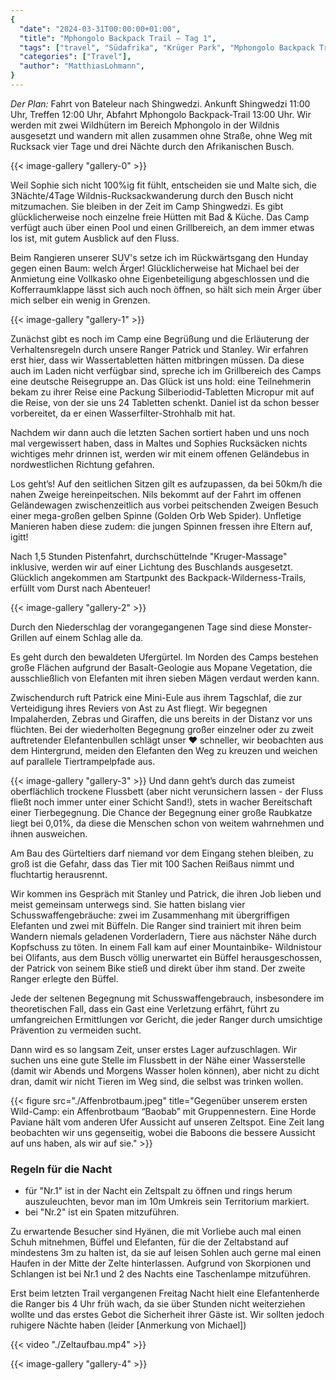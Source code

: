 ```yaml
---
{
  "date": "2024-03-31T00:00:00+01:00",
  "title": "Mphongolo Backpack Trail – Tag 1",
  "tags": ["travel", "Südafrika", "Krüger Park", "Mphongolo Backpack Trail"],
  "categories": ["Travel"],
  "author": "MatthiasLohmann",
}
---
```


_Der Plan:_ Fahrt von Bateleur nach Shingwedzi. Ankunft Shingwedzi 11:00 Uhr,
Treffen 12:00 Uhr, Abfahrt Mphongolo Backpack-Trail 13:00 Uhr. Wir werden mit
zwei Wildhütern im Bereich Mphongolo in der Wildnis ausgesetzt und wandern mit
allen zusammen ohne Straße, ohne Weg mit Rucksack vier Tage und drei Nächte
durch den Afrikanischen Busch.

{{< image-gallery "gallery-0" >}}

Weil Sophie sich nicht 100%ig fit fühlt, entscheiden sie und Malte sich, die
3Nächte/4Tage Wildnis-Rucksackwanderung durch den Busch nicht mitzumachen. Sie
bleiben in der Zeit im Camp Shingwedzi. Es gibt glücklicherweise noch einzelne
freie Hütten mit Bad & Küche. Das Camp verfügt auch über einen Pool und einen
Grillbereich, an dem immer etwas los ist, mit gutem Ausblick auf den Fluss.

Beim Rangieren unserer SUV's setze ich im Rückwärtsgang den Hunday gegen
einen Baum: welch Ärger! Glücklicherweise hat Michael bei der Anmietung eine
Vollkasko ohne Eigenbeteiligung abgeschlossen und die Kofferraumklappe lässt
sich auch noch öffnen, so hält sich mein Ärger über mich selber ein wenig in
Grenzen.

{{< image-gallery "gallery-1" >}}

Zunächst gibt es noch im Camp eine Begrüßung und die Erläuterung der
Verhaltensregeln durch unsere Ranger Patrick und Stanley. Wir erfahren erst
hier, dass wir Wassertabletten hätten mitbringen müssen. Da diese auch im Laden
nicht verfügbar sind, spreche ich im Grillbereich des Camps eine deutsche
Reisegruppe an. Das Glück ist uns hold: eine Teilnehmerin bekam zu ihrer Reise
eine Packung Silberiodid-Tabletten Micropur mit auf die Reise, von der sie uns
24 Tabletten schenkt. Daniel ist da schon besser vorbereitet, da er einen
Wasserfilter-Strohhalb mit hat.

Nachdem wir dann auch die letzten Sachen sortiert haben und uns noch mal
vergewissert haben, dass in Maltes und Sophies Rucksäcken nichts wichtiges mehr
drinnen ist, werden wir mit einem offenen Geländebus in nordwestlichen Richtung
gefahren.

Los geht’s! Auf den seitlichen Sitzen gilt es aufzupassen, da bei 50km/h die
nahen Zweige hereinpeitschen. Nils bekommt auf der Fahrt im offenen
Geländewagen zwischenzeitlich aus vorbei peitschenden Zweigen Besuch einer
mega-großen gelben Spinne (Golden Orb Web Spider). Unfletige Manieren haben
diese zudem: die jungen Spinnen fressen ihre Eltern auf, igitt!

Nach 1,5 Stunden Pistenfahrt, durchschüttelnde "Kruger-Massage" inklusive,
werden wir auf einer Lichtung des Buschlands ausgesetzt. Glücklich angekommen
am Startpunkt des Backpack-Wilderness-Trails, erfüllt vom Durst nach Abenteuer!

{{< image-gallery "gallery-2" >}}

Durch den Niederschlag der vorangegangenen Tage sind diese Monster-Grillen auf
einem Schlag alle da.

Es geht durch den bewaldeten Ufergürtel. Im Norden des Camps bestehen große
Flächen aufgrund der Basalt-Geologie aus Mopane Vegetation, die ausschließlich
von Elefanten mit ihren sieben Mägen verdaut werden kann.

Zwischendurch ruft Patrick eine Mini-Eule aus ihrem Tagschlaf, die zur
Verteidigung ihres Reviers von Ast zu Ast fliegt. Wir begegnen Impalaherden,
Zebras und Giraffen, die uns bereits in der Distanz vor uns flüchten. Bei der
wiederholten Begegnung großer einzelner oder zu zweit auftretender
Elefantenbullen schlägt unser ♥️ schneller, wir beobachten aus dem Hintergrund,
meiden den Elefanten den Weg zu kreuzen und weichen auf parallele
Tiertrampelpfade aus.

{{< image-gallery "gallery-3" >}}
Und dann geht’s durch das zumeist oberflächlich trockene Flussbett (aber nicht
verunsichern lassen - der Fluss fließt noch immer unter einer Schicht Sand!),
stets in wacher Bereitschaft einer Tierbegegnung. Die Chance der Begegnung
einer große Raubkatze liegt bei 0,01%, da diese die Menschen schon von weitem
wahrnehmen und ihnen ausweichen.

Am Bau des Gürteltiers darf niemand vor dem Eingang stehen bleiben, zu groß ist
die Gefahr, dass das Tier mit 100 Sachen Reißaus nimmt und fluchtartig
herausrennt.

Wir kommen ins Gespräch mit Stanley und Patrick, die ihren Job lieben und meist
gemeinsam unterwegs sind. Sie hatten bislang vier Schusswaffengebräuche: zwei
im Zusammenhang mit übergriffigen Elefanten und zwei mit Büffeln. Die Ranger
sind trainiert mit ihren beim Wandern niemals geladenen Vorderladern, Tiere aus
nächster Nähe durch Kopfschuss zu töten. In einem Fall kam auf einer
Mountainbike- Wildnistour bei Olifants, aus dem Busch völlig unerwartet ein
Büffel herausgeschossen, der Patrick von seinem Bike stieß und direkt über ihm
stand. Der zweite Ranger erlegte den Büffel.

Jede der seltenen Begegnung mit Schusswaffengebrauch, insbesondere im
theoretischen Fall, dass ein Gast eine Verletzung erfährt, führt zu
umfangreichen Ermittlungen vor Gericht, die jeder Ranger durch umsichtige
Prävention zu vermeiden sucht.

Dann wird es so langsam Zeit, unser erstes Lager aufzuschlagen. Wir suchen uns
eine gute Stelle im Flussbett in der Nähe einer Wasserstelle (damit wir Abends
und Morgens Wasser holen können), aber nicht zu dicht dran, damit wir nicht
Tieren im Weg sind, die selbst was trinken wollen.

{{< figure src="./Affenbrotbaum.jpeg" title="Gegenüber unserem ersten Wild-Camp: ein Affenbrotbaum “Baobab” mit Gruppennestern. Eine Horde Paviane hält vom anderen Ufer Aussicht auf unseren Zeltspot. Eine Zeit lang beobachten wir uns gegenseitig, wobei die Baboons die bessere Aussicht auf uns haben, als wir auf sie." >}}

### Regeln für die Nacht
* für "Nr.1" ist in der Nacht ein Zeltspalt zu öffnen und rings herum
  auszuleuchten, bevor man im 10m Umkreis sein Territorium markiert.
* bei "Nr.2" ist ein Spaten mitzuführen.

Zu erwartende Besucher sind Hyänen, die mit Vorliebe auch mal einen Schuh
mitnehmen, Büffel und Elefanten, für die der Zeltabstand auf mindestens 3m zu
halten ist, da sie auf leisen Sohlen auch gerne mal einen Haufen in der Mitte
der Zelte hinterlassen. Aufgrund von Skorpionen und Schlangen ist bei Nr.1 und
2 des Nachts eine Taschenlampe mitzuführen.

Erst beim letzten Trail vergangenen Freitag Nacht hielt eine Elefantenherde die
Ranger bis 4 Uhr früh wach, da sie über Stunden nicht weiterziehen wollte und
das erstes Gebot die Sicherheit ihrer Gäste ist. Wir sollten jedoch ruhigere
Nächte haben (leider [Anmerkung von Michael])

{{< video "./Zeltaufbau.mp4" >}}

{{< image-gallery "gallery-4" >}}
